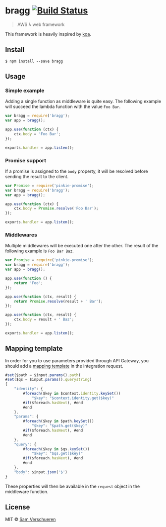 # bragg [![Build Status](https://travis-ci.org/SamVerschueren/bragg.svg?branch=master)](https://travis-ci.org/SamVerschueren/bragg)

> AWS λ web framework

This framework is heavily inspired by [koa](http://koajs.com/).

## Install

```
$ npm install --save bragg
```


## Usage

### Simple example

Adding a single function as middleware is quite easy. The following example will succeed the lambda function with
the value `Foo Bar`.

```js
var bragg = require('bragg');
var app = bragg();

app.use(function (ctx) {
    ctx.body = 'Foo Bar';
});

exports.handler = app.listen();
```

### Promise support

If a promise is assigned to the `body` property, it will be resolved before sending the result to the client.

```js
var Promise = require('pinkie-promise');
var bragg = require('bragg');
var app = bragg();

app.use(function (ctx) {
    ctx.body = Promise.resolve('Foo Bar');
});

exports.handler = app.listen();
```

### Middlewares

Multiple middlewares will be executed one after the other. The result of the following example is `Foo Bar Baz`.

```js
var Promise = require('pinkie-promise');
var bragg = require('bragg');
var app = bragg();

app.use(function () {
    return 'Foo';
});

app.use(function (ctx, result) {
    return Promise.resolve(result + ' Bar');
});

app.use(function (ctx, result) {
    ctx.body = result + ' Baz';
});

exports.handler = app.listen();
```


## Mapping template

In order for you to use parameters provided through API Gateway, you should add a [mapping template](http://docs.aws.amazon.com/apigateway/latest/developerguide/models-mappings.html#models-mappings-mappings)
in the integration request.

```js
#set($path = $input.params().path)
#set($qs = $input.params().querystring)
{
    "identity": {
        #foreach($key in $context.identity.keySet())
            "$key": "$context.identity.get($key)"
        #if($foreach.hasNext), #end
        #end
    },
    "params": {
        #foreach($key in $path.keySet())
            "$key": "$path.get($key)"
        #if($foreach.hasNext), #end
        #end
    },
    "query": {
        #foreach($key in $qs.keySet())
            "$key": "$qs.get($key)"
        #if($foreach.hasNext), #end
        #end
    },
    "body": $input.json('$')
}
```

These properties will then be available in the `request` object in the middleware function.


## License

MIT © [Sam Verschueren](https://github.com/SamVerschueren)
